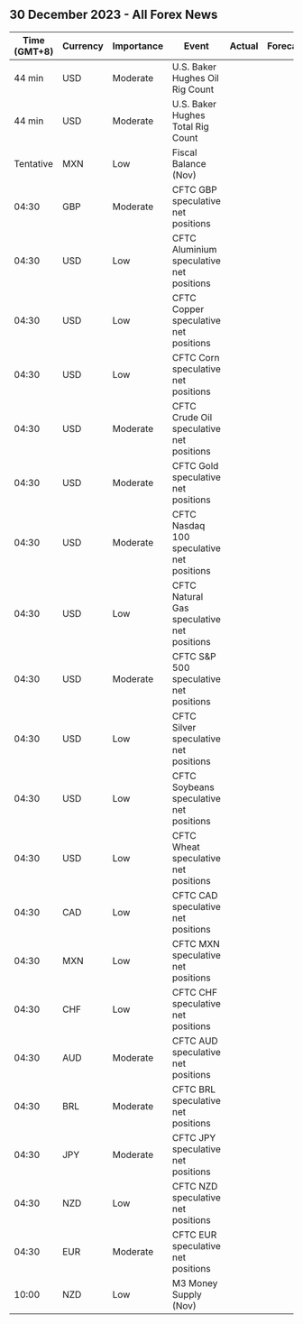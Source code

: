 ## 30 December 2023 - All Forex News

| Time (GMT+8) | Currency | Importance | Event | Actual | Forecast | Previous |
|------|----------|------------|-------|--------|----------|----------|
| 44 min | USD | Moderate | U.S. Baker Hughes Oil Rig Count |  |  | 498 |
| 44 min | USD | Moderate | U.S. Baker Hughes Total Rig Count |  |  | 620 |
| Tentative | MXN | Low | Fiscal Balance (Nov) |  |  | -674.80B |
| 04:30 | GBP | Moderate | CFTC GBP speculative net positions |  |  | 19.9K |
| 04:30 | USD | Low | CFTC Aluminium speculative net positions |  |  | 5.8K |
| 04:30 | USD | Low | CFTC Copper speculative net positions |  |  | 5.6K |
| 04:30 | USD | Low | CFTC Corn speculative net positions |  |  | -127.6K |
| 04:30 | USD | Moderate | CFTC Crude Oil speculative net positions |  |  | 182.7K |
| 04:30 | USD | Moderate | CFTC Gold speculative net positions |  |  | 201.3K |
| 04:30 | USD | Moderate | CFTC Nasdaq 100 speculative net positions |  |  | 22.2K |
| 04:30 | USD | Low | CFTC Natural Gas speculative net positions |  |  | -106.5K |
| 04:30 | USD | Moderate | CFTC S&P 500 speculative net positions |  |  | -195.4K |
| 04:30 | USD | Low | CFTC Silver speculative net positions |  |  | 29.8K |
| 04:30 | USD | Low | CFTC Soybeans speculative net positions |  |  | 2.0K |
| 04:30 | USD | Low | CFTC Wheat speculative net positions |  |  | -37.0K |
| 04:30 | CAD | Low | CFTC CAD speculative net positions |  |  | -54.3K |
| 04:30 | MXN | Low | CFTC MXN speculative net positions |  |  | 84.0K |
| 04:30 | CHF | Low | CFTC CHF speculative net positions |  |  | -6.1K |
| 04:30 | AUD | Moderate | CFTC AUD speculative net positions |  |  | -50.7K |
| 04:30 | BRL | Moderate | CFTC BRL speculative net positions |  |  | 43.8K |
| 04:30 | JPY | Moderate | CFTC JPY speculative net positions |  |  | -64.9K |
| 04:30 | NZD | Low | CFTC NZD speculative net positions |  |  | -3.4K |
| 04:30 | EUR | Moderate | CFTC EUR speculative net positions |  |  | 114.6K |
| 10:00 | NZD | Low | M3 Money Supply (Nov) |  |  | 405.9B |
